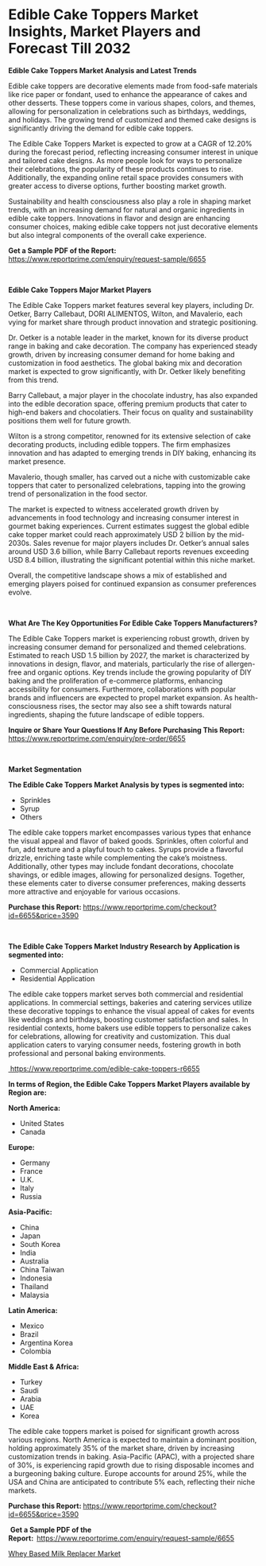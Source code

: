 <p><h1>Edible Cake Toppers Market Insights, Market Players and Forecast Till 2032</h1></p><p><strong>Edible Cake Toppers Market Analysis and Latest Trends</strong></p>
<p><p>Edible cake toppers are decorative elements made from food-safe materials like rice paper or fondant, used to enhance the appearance of cakes and other desserts. These toppers come in various shapes, colors, and themes, allowing for personalization in celebrations such as birthdays, weddings, and holidays. The growing trend of customized and themed cake designs is significantly driving the demand for edible cake toppers.</p><p>The Edible Cake Toppers Market is expected to grow at a CAGR of 12.20% during the forecast period, reflecting increasing consumer interest in unique and tailored cake designs. As more people look for ways to personalize their celebrations, the popularity of these products continues to rise. Additionally, the expanding online retail space provides consumers with greater access to diverse options, further boosting market growth.</p><p>Sustainability and health consciousness also play a role in shaping market trends, with an increasing demand for natural and organic ingredients in edible cake toppers. Innovations in flavor and design are enhancing consumer choices, making edible cake toppers not just decorative elements but also integral components of the overall cake experience.</p></p>
<p><strong>Get a Sample PDF of the Report:&nbsp;</strong> <a href="https://www.reportprime.com/enquiry/request-sample/6655?utm_campaign=3518&utm_medium=2&utm_source=Github&utm_content=ia&utm_term=19032025&utm_id=edible-cake-toppers">https://www.reportprime.com/enquiry/request-sample/6655</a></p>
<p>&nbsp;</p>
<p><strong>Edible Cake Toppers Major Market Players</strong></p>
<p><p>The Edible Cake Toppers market features several key players, including Dr. Oetker, Barry Callebaut, DORI ALIMENTOS, Wilton, and Mavalerio, each vying for market share through product innovation and strategic positioning. </p><p>Dr. Oetker is a notable leader in the market, known for its diverse product range in baking and cake decoration. The company has experienced steady growth, driven by increasing consumer demand for home baking and customization in food aesthetics. The global baking mix and decoration market is expected to grow significantly, with Dr. Oetker likely benefiting from this trend.</p><p>Barry Callebaut, a major player in the chocolate industry, has also expanded into the edible decoration space, offering premium products that cater to high-end bakers and chocolatiers. Their focus on quality and sustainability positions them well for future growth. </p><p>Wilton is a strong competitor, renowned for its extensive selection of cake decorating products, including edible toppers. The firm emphasizes innovation and has adapted to emerging trends in DIY baking, enhancing its market presence. </p><p>Mavalerio, though smaller, has carved out a niche with customizable cake toppers that cater to personalized celebrations, tapping into the growing trend of personalization in the food sector. </p><p>The market is expected to witness accelerated growth driven by advancements in food technology and increasing consumer interest in gourmet baking experiences. Current estimates suggest the global edible cake topper market could reach approximately USD 2 billion by the mid-2030s. Sales revenue for major players includes Dr. Oetker’s annual sales around USD 3.6 billion, while Barry Callebaut reports revenues exceeding USD 8.4 billion, illustrating the significant potential within this niche market. </p><p>Overall, the competitive landscape shows a mix of established and emerging players poised for continued expansion as consumer preferences evolve.</p></p>
<p>&nbsp;</p>
<p><strong>What Are The Key Opportunities For Edible Cake Toppers Manufacturers?</strong></p>
<p><p>The Edible Cake Toppers market is experiencing robust growth, driven by increasing consumer demand for personalized and themed celebrations. Estimated to reach USD 1.5 billion by 2027, the market is characterized by innovations in design, flavor, and materials, particularly the rise of allergen-free and organic options. Key trends include the growing popularity of DIY baking and the proliferation of e-commerce platforms, enhancing accessibility for consumers. Furthermore, collaborations with popular brands and influencers are expected to propel market expansion. As health-consciousness rises, the sector may also see a shift towards natural ingredients, shaping the future landscape of edible toppers.</p></p>
<p><strong>Inquire or Share Your Questions If Any Before Purchasing This Report:</strong> <a href="https://www.reportprime.com/enquiry/pre-order/6655?utm_campaign=3518&utm_medium=2&utm_source=Github&utm_content=ia&utm_term=19032025&utm_id=edible-cake-toppers">https://www.reportprime.com/enquiry/pre-order/6655</a></p>
<p>&nbsp;</p>
<p><strong>Market Segmentation</strong></p>
<p><strong>The Edible Cake Toppers Market Analysis by types is segmented into:</strong></p>
<p><ul><li>Sprinkles</li><li>Syrup</li><li>Others</li></ul></p>
<p><p>The edible cake toppers market encompasses various types that enhance the visual appeal and flavor of baked goods. Sprinkles, often colorful and fun, add texture and a playful touch to cakes. Syrups provide a flavorful drizzle, enriching taste while complementing the cake’s moistness. Additionally, other types may include fondant decorations, chocolate shavings, or edible images, allowing for personalized designs. Together, these elements cater to diverse consumer preferences, making desserts more attractive and enjoyable for various occasions.</p></p>
<p><strong>Purchase this Report:&nbsp;</strong><a href="https://www.reportprime.com/checkout?id=6655&price=3590&utm_campaign=3518&utm_medium=2&utm_source=Github&utm_content=ia&utm_term=19032025&utm_id=edible-cake-toppers">https://www.reportprime.com/checkout?id=6655&price=3590</a></p>
<p>&nbsp;</p>
<p><strong>The Edible Cake Toppers Market Industry Research by Application is segmented into:</strong></p>
<p><ul><li>Commercial Application</li><li>Residential Application</li></ul></p>
<p><p>The edible cake toppers market serves both commercial and residential applications. In commercial settings, bakeries and catering services utilize these decorative toppings to enhance the visual appeal of cakes for events like weddings and birthdays, boosting customer satisfaction and sales. In residential contexts, home bakers use edible toppers to personalize cakes for celebrations, allowing for creativity and customization. This dual application caters to varying consumer needs, fostering growth in both professional and personal baking environments.</p></p>
<p><a href="https://www.reportprime.com/edible-cake-toppers-r6655?utm_campaign=3518&utm_medium=2&utm_source=Github&utm_content=ia&utm_term=19032025&utm_id=edible-cake-toppers">&nbsp;https://www.reportprime.com/edible-cake-toppers-r6655</a></p>
<p><strong>In terms of Region, the Edible Cake Toppers Market Players available by Region are:</strong></p>
<p>
    <p> <strong> North America: </strong>
        <ul>
            <li>United States</li>
            <li>Canada</li>
        </ul>
        </p> 
    <p> <strong> Europe: </strong>
        <ul>
            <li>Germany</li>
            <li>France</li>
            <li>U.K.</li>
            <li>Italy</li>
            <li>Russia</li>
        </ul>
        </p> 
    <p> <strong> Asia-Pacific: </strong>
        <ul>
            <li>China</li>
            <li>Japan</li>
            <li>South Korea</li>
            <li>India</li>
            <li>Australia</li>
            <li>China Taiwan</li>
            <li>Indonesia</li>
            <li>Thailand</li>
            <li>Malaysia</li>
        </ul>
        </p> 
    <p> <strong> Latin America: </strong>
        <ul>
            <li>Mexico</li>
            <li>Brazil</li>
            <li>Argentina Korea</li>
            <li>Colombia</li>
        </ul>
        </p> 
    <p> <strong> Middle East & Africa: </strong>
        <ul>
            <li>Turkey</li>
            <li>Saudi</li>
            <li>Arabia</li>
            <li>UAE</li>
            <li>Korea</li>
        </ul>
    </p>
    </p>
<p><p>The edible cake toppers market is poised for significant growth across various regions. North America is expected to maintain a dominant position, holding approximately 35% of the market share, driven by increasing customization trends in baking. Asia-Pacific (APAC), with a projected share of 30%, is experiencing rapid growth due to rising disposable incomes and a burgeoning baking culture. Europe accounts for around 25%, while the USA and China are anticipated to contribute 5% each, reflecting their niche markets.</p></p>
<p><strong>Purchase this Report: </strong><a href="https://www.reportprime.com/checkout?id=6655&price=3590&utm_campaign=3518&utm_medium=2&utm_source=Github&utm_content=ia&utm_term=19032025&utm_id=edible-cake-toppers">https://www.reportprime.com/checkout?id=6655&price=3590</a></p>
<p>&nbsp;<strong>Get a Sample PDF of the Report:&nbsp;&nbsp;</strong><a href="https://www.reportprime.com/enquiry/request-sample/6655?utm_campaign=3518&utm_medium=2&utm_source=Github&utm_content=ia&utm_term=19032025&utm_id=edible-cake-toppers">https://www.reportprime.com/enquiry/request-sample/6655</a></p>
<p><strong></strong></p>
<p><p><a href="https://github.com/chlihakwatsi/Market-Research-Report-List-1/blob/main/whey-based-milk-replacer-market.md?utm_campaign=3518&utm_medium=2&utm_source=Github&utm_content=ia&utm_term=19032025&utm_id=edible-cake-toppers">Whey Based Milk Replacer Market</a></p></p>